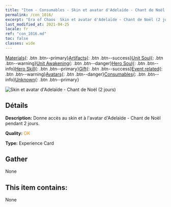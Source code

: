 ```yaml
---
title: "Item - Consumables - Skin et avatar d'Adelaïde - Chant de Noël (2 jours)"
permalink: /con_1016/
excerpt: "Era of Chaos  Skin et avatar d'Adelaïde - Chant de Noël (2 jours)"
last_modified_at: 2021-04-25
locale: fr
ref: "con_1016.md"
toc: false
classes: wide
---
```

 [Materials](/ItemsFR/){: .btn .btn--primary}[Artifacts](/ItemsFR/Artifacts/){: .btn .btn--success}[Unit Soul](/ItemsFR/UnitSoul/){: .btn .btn--warning}[Unit Awakening](/ItemsFR/UnitAwakening/){: .btn .btn--danger}[Hero Soul](/ItemsFR/HeroSoul/){: .btn .btn--info}[Hero Skill](/ItemsFR/HeroSkill/){: .btn .btn--primary}[Gift](/ItemsFR/Gift/){: .btn .btn--success}[Event related](/ItemsFR/Events/){: .btn .btn--warning}[Avatars](/ItemsFR/Avatars/){: .btn .btn--danger}[Consumables](/ItemsFR/Consumables/){: .btn .btn--info}[Unknown](/ItemsFR/Unknown/){: .btn .btn--primary}

 ![Skin et avatar d'Adelaïde - Chant de Noël (2 jours)](/images/h/h_Adelaide5.jpg)

## Détails
 **Description:** Donne accès au skin et à l'avatar d'Adelaïde - Chant de Noël pendant 2 jours.

 **Quality:** <span style="color: #FF8C00">OK</span>

 **Type:** Experience Card

## Gather

  None

## This item contains:

  None

